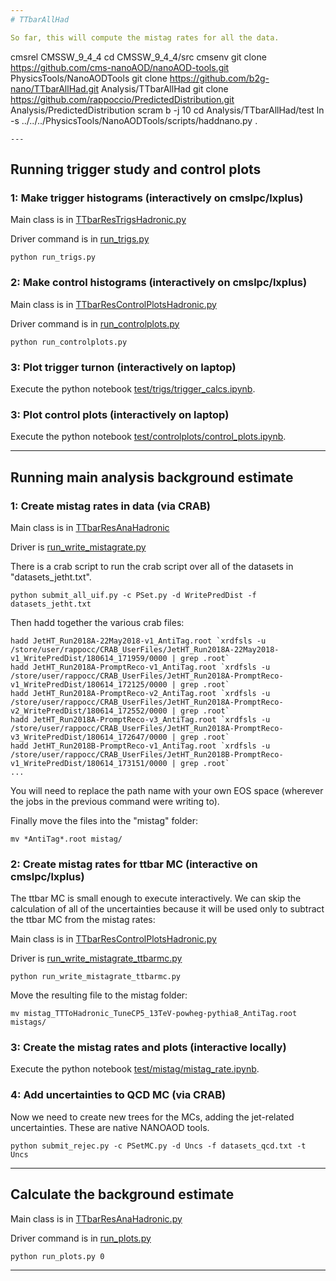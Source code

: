 ```yaml
---
# TTbarAllHad

So far, this will compute the mistag rates for all the data.

```
cmsrel CMSSW_9_4_4
cd CMSSW_9_4_4/src
cmsenv
git clone https://github.com/cms-nanoAOD/nanoAOD-tools.git PhysicsTools/NanoAODTools
git clone https://github.com/b2g-nano/TTbarAllHad.git Analysis/TTbarAllHad
git clone https://github.com/rappoccio/PredictedDistribution.git Analysis/PredictedDistribution
scram b -j 10
cd Analysis/TTbarAllHad/test
ln -s ../../../PhysicsTools/NanoAODTools/scripts/haddnano.py .
```
---
```

## Running trigger study and control plots


### 1: Make trigger histograms (interactively on cmslpc/lxplus)

Main class is in [TTbarResTrigsHadronic.py](https://github.com/b2g-nano/TTbarAllHad/blob/master/python/TTbarResTrigsHadronic.py)

Driver command is in [run_trigs.py](https://github.com/b2g-nano/TTbarAllHad/blob/master/test/run_trigs.py)

```
python run_trigs.py
```

### 2: Make control histograms (interactively on cmslpc/lxplus)

Main class is in [TTbarResControlPlotsHadronic.py](https://github.com/b2g-nano/TTbarAllHad/blob/master/python/TTbarResControlPlotsHadronic.py)

Driver command is in [run_controlplots.py](https://github.com/b2g-nano/TTbarAllHad/blob/master/test/run_controlplots.py)


```
python run_controlplots.py
```

### 3: Plot trigger turnon (interactively on laptop)

Execute the python notebook [test/trigs/trigger_calcs.ipynb](https://github.com/b2g-nano/TTbarAllHad/blob/master/test/trigs/trigger_calcs.ipynb).

### 3: Plot control plots (interactively on laptop)

Execute the python notebook [test/controlplots/control_plots.ipynb](https://github.com/b2g-nano/TTbarAllHad/blob/master/test/controlplots/control_plots.ipynb).

---
## Running main analysis background estimate

### 1: Create mistag rates in data (via CRAB)

Main class is in [TTbarResAnaHadronic](https://github.com/b2g-nano/TTbarAllHad/blob/master/python/TTbarResAnaHadronic.py)

Driver is [run_write_mistagrate.py](https://github.com/b2g-nano/TTbarAllHad/blob/master/test/run_write_mistagrate.py)



There is a crab script to run the crab script over all of the datasets in "datasets_jetht.txt".

```
python submit_all_uif.py -c PSet.py -d WritePredDist -f datasets_jetht.txt
```

Then hadd together the various crab files:

```
hadd JetHT_Run2018A-22May2018-v1_AntiTag.root `xrdfsls -u   /store/user/rappocc/CRAB_UserFiles/JetHT_Run2018A-22May2018-v1_WritePredDist/180614_171959/0000 | grep .root`
hadd JetHT_Run2018A-PromptReco-v1_AntiTag.root `xrdfsls -u   /store/user/rappocc/CRAB_UserFiles/JetHT_Run2018A-PromptReco-v1_WritePredDist/180614_172125/0000 | grep .root`
hadd JetHT_Run2018A-PromptReco-v2_AntiTag.root `xrdfsls -u   /store/user/rappocc/CRAB_UserFiles/JetHT_Run2018A-PromptReco-v2_WritePredDist/180614_172552/0000 | grep .root`
hadd JetHT_Run2018A-PromptReco-v3_AntiTag.root `xrdfsls -u   /store/user/rappocc/CRAB_UserFiles/JetHT_Run2018A-PromptReco-v3_WritePredDist/180614_172647/0000 | grep .root`
hadd JetHT_Run2018B-PromptReco-v1_AntiTag.root `xrdfsls -u   /store/user/rappocc/CRAB_UserFiles/JetHT_Run2018B-PromptReco-v1_WritePredDist/180614_173151/0000 | grep .root`
...
```

You will need to replace the path name with your own EOS space
(wherever the jobs in the previous command were writing to).

Finally move the files into the "mistag" folder:

```
mv *AntiTag*.root mistag/
```


### 2: Create mistag rates for ttbar MC (interactive on cmslpc/lxplus)

The ttbar MC is small enough to execute interactively. We can skip
the calculation of all of the uncertainties because it will be used
only to subtract the ttbar MC from the mistag rates:

Main class is in [TTbarResControlPlotsHadronic.py](https://github.com/b2g-nano/TTbarAllHad/blob/master/python/TTbarResControlPlotsHadronic.py)

Driver is [run_write_mistagrate_ttbarmc.py](https://github.com/b2g-nano/TTbarAllHad/blob/master/test/run_write_mistagrate_ttbarmc.py)

```
python run_write_mistagrate_ttbarmc.py
```

Move the resulting file to the mistag folder:

```
mv mistag_TTToHadronic_TuneCP5_13TeV-powheg-pythia8_AntiTag.root mistags/
```


### 3: Create the mistag rates and plots (interactive locally)

Execute the python notebook [test/mistag/mistag_rate.ipynb](https://github.com/b2g-nano/TTbarAllHad/blob/master/test/mistag/mistag_rate.ipynb). 

### 4: Add uncertainties to QCD MC (via CRAB)

Now we need to create new trees for the MCs, adding the jet-related
uncertainties. These are native NANOAOD tools. 

```
python submit_rejec.py -c PSetMC.py -d Uncs -f datasets_qcd.txt -t Uncs
```

---
## Calculate the background estimate

Main class is in [TTbarResAnaHadronic.py](https://github.com/b2g-nano/TTbarAllHad/blob/master/python/TTbarResAnaHadronic.py)

Driver command is in [run_plots.py](https://github.com/b2g-nano/TTbarAllHad/blob/master/test/run_plots.py)
```
python run_plots.py 0
```
---
